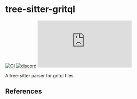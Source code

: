# tree-sitter-gritql

[![CI][ci]](https://github.com/tree-sitter-grammars/tree-sitter-gritql/actions/workflows/ci.yml)
[![discord][discord]](https://discord.gg/w7nTvsVJhm)
[![matrix][matrix]](https://matrix.to/#/#tree-sitter-chat:matrix.org)
<!-- NOTE: uncomment these if you're publishing packages: -->
<!-- [![npm][npm]](https://www.npmjs.com/package/tree-sitter-gritql) -->
<!-- [![crates][crates]](https://crates.io/crates/tree-sitter-gritql) -->

A tree-sitter parser for gritql files.

## References

<!-- NOTE: add the grammar's references here -->

[ci]: https://img.shields.io/github/actions/workflow/status/tree-sitter-grammars/tree-sitter-gritql/ci.yml?logo=github&label=CI
[discord]: https://img.shields.io/discord/1063097320771698699?logo=discord&label=discord
[matrix]: https://img.shields.io/matrix/tree-sitter-chat%3Amatrix.org?logo=matrix&label=matrix
[npm]: https://img.shields.io/npm/v/tree-sitter-gritql?logo=npm
[crates]: https://img.shields.io/crates/v/tree-sitter-gritql?logo=rust
